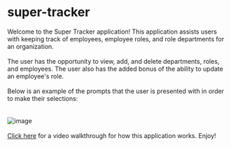 # super-tracker

Welcome to the Super Tracker application! This application assists users with keeping track of employees, employee roles, and role departments for an organization.<br>
<br>
The user has the opportunity to view, add, and delete departments, roles, and employees. The user also has the added bonus of the ability to update an employee's role.<br>
<br>
Below is an example of the prompts that the user is presented with in order to make their selections:<br>
<br>
<br>
![image](https://user-images.githubusercontent.com/67798512/104950511-a50bed00-5975-11eb-98db-3da1ab5b2b02.png)
<br>
<br>
[Click here](https://drive.google.com/file/d/1qr-5Zj5Hrxydriyjpr3-mg4joHox8y4j/view
) for a video walkthrough for how this application works. Enjoy!